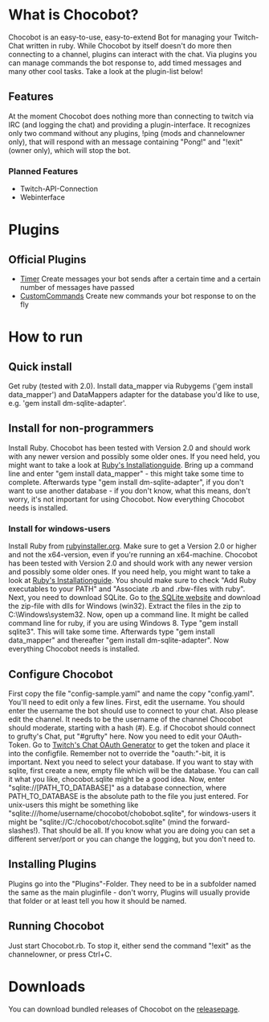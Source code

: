 # What is Chocobot?

Chocobot is an easy-to-use, easy-to-extend Bot for managing your Twitch-Chat written in ruby. While Chocobot by itself doesn't do more then connecting to a channel, plugins can interact with the chat. Via plugins you can manage commands the bot response to, add timed messages and many other cool tasks. Take a look at the plugin-list below!

## Features

At the moment Chocobot does nothing more than connecting to twitch via IRC (and logging the chat) and providing a plugin-interface. It recognizes only two command without any plugins, !ping (mods and channelowner only), that will respond with an message containing "Pong!" and "!exit" (owner only), which will stop the bot.

### Planned Features

* Twitch-API-Connection
* Webinterface

# Plugins
## Official Plugins

* [Timer](https://github.com/Gotos/Chocobot-Timer) Create messages your bot sends after a certain time and a certain number of messages have passed
* [CustomCommands](https://github.com/Gotos/Chocobot-CustomCommands) Create new commands your bot response to on the fly

# How to run

## Quick install

Get ruby (tested with 2.0). Install data_mapper via Rubygems ('gem install data_mapper') and DataMappers adapter for the database you'd like to use, e.g. 'gem install dm-sqlite-adapter'.

## Install for non-programmers

Install Ruby. Chocobot has been tested with Version 2.0 and should work with any newer version and possibly some older ones. If you need held, you might want to take a look at [Ruby's Installationguide](https://www.ruby-lang.org/en/installation/).
Bring up a command line and enter "gem install data_mapper" - this might take some time to complete. Afterwards type "gem install dm-sqlite-adapter", if you don't want to use another database - if you don't know, what this means, don't worry, it's not important for using Chocobot. Now everything Chocobot needs is installed.

### Install for windows-users

Install Ruby from [rubyinstaller.org](http://rubyinstaller.org/downloads/). Make sure to get a Version 2.0 or higher and not the x64-version, even if you're running an x64-machine. Chocobot has been tested with Version 2.0 and should work with any newer version and possibly some older ones. If you need help, you might want to take a look at [Ruby's Installationguide](https://www.ruby-lang.org/en/installation/). You should make sure to check "Add Ruby executables to your PATH" and "Associate .rb and .rbw-files with ruby".
Next, you need to download SQLite. Go to [the SQLite website](https://www.sqlite.org/download.html) and download the zip-file with dlls for Windows (win32). Extract the files in the zip to C:\Windows\system32.
Now, open up a command line. It might be called command line for ruby, if you are using Windows 8. Type "gem install sqlite3". This will take some time. Afterwards type "gem install data_mapper" and thereafter "gem install dm-sqlite-adapter". Now everything Chocobot needs is installed.

## Configure Chocobot

First copy the file "config-sample.yaml" and name the copy "config.yaml". You'll need to edit only a few lines. First, edit the username. You should enter the username the bot should use to connect to your chat. Also please edit the channel. It needs to be the username of the channel Chocobot should moderate, starting with a hash (#). E.g. if Chocobot should connect to grufty's Chat, put "#grufty" here.
Now you need to edit your OAuth-Token. Go to [Twitch's Chat OAuth Generator](http://www.twitchapps.com/tmi/) to get the token and place it into the configfile. Remember not to override the "oauth:"-bit, it is important.
Next you need to select your database. If you want to stay with sqlite, first create a new, empty file which will be the database. You can call it what you like, chocobot.sqlite might be a good idea. Now, enter "sqlite://[PATH_TO_DATABASE]" as a database connection, where PATH_TO_DATABASE is the absolute path to the file you just entered. For unix-users this might be something like "sqlite:///home/username/chocobot/chobobot.sqlite", for windows-users it might be "sqlite://C:/chocobot/chocobot.sqlite" (mind the forward-slashes!).
That should be all. If you know what you are doing you can set a different server/port or you can change the logging, but you don't need to.

## Installing Plugins

Plugins go into the "Plugins"-Folder. They need to be in a subfolder named the same as the main pluginfile - don't worry, Plugins will usually provide that folder or at least tell you how it should be named.

## Running Chocobot

Just start Chocobot.rb. To stop it, either send the command "!exit" as the channelowner, or press Ctrl+C.

# Downloads

You can download bundled releases of Chocobot on the [releasepage](https://github.com/Gotos/Chocobot/releases).
